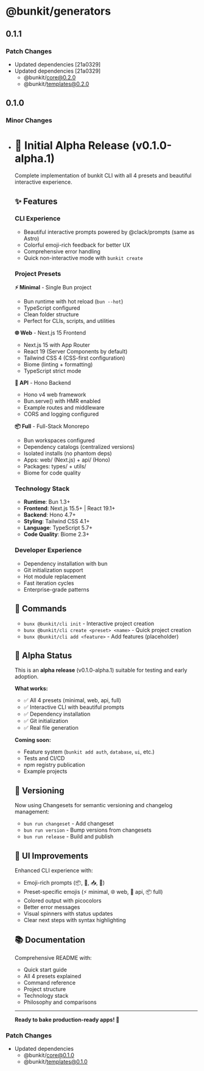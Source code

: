 # @bunkit/generators

## 0.1.1

### Patch Changes

- Updated dependencies [21a0329]
- Updated dependencies [21a0329]
  - @bunkit/core@0.2.0
  - @bunkit/templates@0.2.0

## 0.1.0

### Minor Changes

- # 🍞 Initial Alpha Release (v0.1.0-alpha.1)

  Complete implementation of bunkit CLI with all 4 presets and beautiful interactive experience.

  ## ✨ Features

  ### CLI Experience

  - Beautiful interactive prompts powered by @clack/prompts (same as Astro)
  - Colorful emoji-rich feedback for better UX
  - Comprehensive error handling
  - Quick non-interactive mode with `bunkit create`

  ### Project Presets

  **⚡ Minimal** - Single Bun project

  - Bun runtime with hot reload (`bun --hot`)
  - TypeScript configured
  - Clean folder structure
  - Perfect for CLIs, scripts, and utilities

  **🌐 Web** - Next.js 15 Frontend

  - Next.js 15 with App Router
  - React 19 (Server Components by default)
  - Tailwind CSS 4 (CSS-first configuration)
  - Biome (linting + formatting)
  - TypeScript strict mode

  **🚀 API** - Hono Backend

  - Hono v4 web framework
  - Bun.serve() with HMR enabled
  - Example routes and middleware
  - CORS and logging configured

  **📦 Full** - Full-Stack Monorepo

  - Bun workspaces configured
  - Dependency catalogs (centralized versions)
  - Isolated installs (no phantom deps)
  - Apps: web/ (Next.js) + api/ (Hono)
  - Packages: types/ + utils/
  - Biome for code quality

  ### Technology Stack

  - **Runtime**: Bun 1.3+
  - **Frontend**: Next.js 15.5+ | React 19.1+
  - **Backend**: Hono 4.7+
  - **Styling**: Tailwind CSS 4.1+
  - **Language**: TypeScript 5.7+
  - **Code Quality**: Biome 2.3+

  ### Developer Experience

  - Dependency installation with bun
  - Git initialization support
  - Hot module replacement
  - Fast iteration cycles
  - Enterprise-grade patterns

  ## 🔧 Commands

  - `bunx @bunkit/cli init` - Interactive project creation
  - `bunx @bunkit/cli create <preset> <name>` - Quick project creation
  - `bunx @bunkit/cli add <feature>` - Add features (placeholder)

  ## 🎯 Alpha Status

  This is an **alpha release** (v0.1.0-alpha.1) suitable for testing and early adoption.

  **What works:**

  - ✅ All 4 presets (minimal, web, api, full)
  - ✅ Interactive CLI with beautiful prompts
  - ✅ Dependency installation
  - ✅ Git initialization
  - ✅ Real file generation

  **Coming soon:**

  - Feature system (`bunkit add auth`, `database`, `ui`, etc.)
  - Tests and CI/CD
  - npm registry publication
  - Example projects

  ## 📝 Versioning

  Now using Changesets for semantic versioning and changelog management:

  - `bun run changeset` - Add changeset
  - `bun run version` - Bump versions from changesets
  - `bun run release` - Build and publish

  ## 🎨 UI Improvements

  Enhanced CLI experience with:

  - Emoji-rich prompts (📦, 🎨, 📥, 🔧)
  - Preset-specific emojis (⚡ minimal, 🌐 web, 🚀 api, 📦 full)
  - Colored output with picocolors
  - Better error messages
  - Visual spinners with status updates
  - Clear next steps with syntax highlighting

  ## 📚 Documentation

  Comprehensive README with:

  - Quick start guide
  - All 4 presets explained
  - Command reference
  - Project structure
  - Technology stack
  - Philosophy and comparisons

  ***

  **Ready to bake production-ready apps! 🍞**

### Patch Changes

- Updated dependencies
  - @bunkit/core@0.1.0
  - @bunkit/templates@0.1.0
